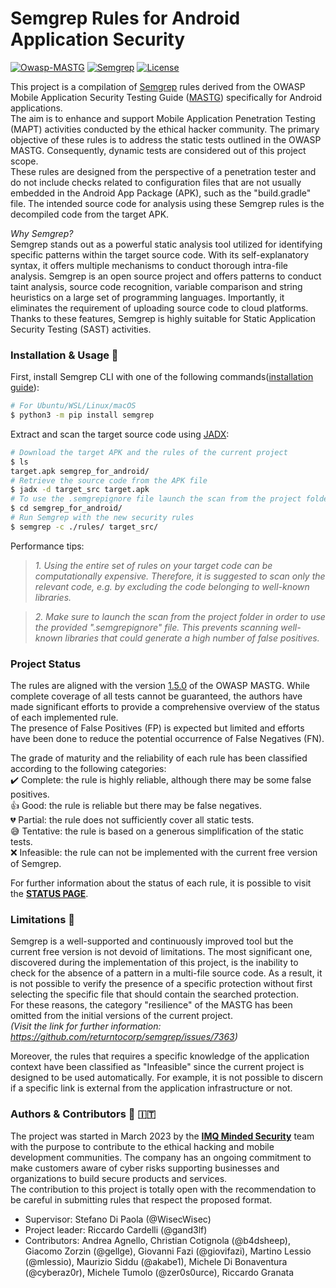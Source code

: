 # Semgrep Rules for Android Application Security

[![Owasp-MASTG](https://img.shields.io/badge/OWASP_MASTG-v1.5.0-blue)](https://github.com/OWASP/owasp-mastg/tree/v1.5.0)
[![Semgrep](https://img.shields.io/badge/Semgrep-v1.27.0-green)](https://semgrep.dev/)
[![License](https://img.shields.io/badge/License-GPL3.0-orange)](https://www.gnu.org/licenses/gpl-3.0.html)

This project is a compilation of [Semgrep](https://semgrep.dev/) rules derived from the OWASP Mobile Application Security Testing Guide ([MASTG](https://mas.owasp.org/MASTG/)) specifically for Android applications.  
The aim is to enhance and support Mobile Application Penetration Testing (MAPT) activities conducted by the ethical hacker community.
The primary objective of these rules is to address the static tests outlined in the OWASP MASTG. Consequently, dynamic tests are considered out of this project scope.  
These rules are designed from the perspective of a penetration tester and do not include checks related to configuration files that are not usually embedded in the Android App Package (APK), such as the "build.gradle" file.
The intended source code for analysis using these Semgrep rules is the decompiled code from the target APK.

_Why Semgrep?_  
Semgrep stands out as a powerful static analysis tool utilized for identifying specific patterns within the target source code. With its self-explanatory syntax, it offers multiple mechanisms to conduct thorough intra-file analysis. Semgrep is an open source project and offers patterns to conduct taint analysis, source code recognition, variable comparison and string heuristics on a large set of programming languages. Importantly, it eliminates the requirement of uploading source code to cloud platforms.  
Thanks to these features, Semgrep is highly suitable for Static Application Security Testing (SAST) activities.  

### Installation & Usage :wrench:  
First, install Semgrep CLI with one of the following commands([installation guide](https://semgrep.dev/docs/getting-started/)):
```bash
# For Ubuntu/WSL/Linux/macOS
$ python3 -m pip install semgrep
```

Extract and scan the target source code using [JADX](https://github.com/skylot/jadx):

```bash
# Download the target APK and the rules of the current project 
$ ls
target.apk semgrep_for_android/
# Retrieve the source code from the APK file
$ jadx -d target_src target.apk
# To use the .semgrepignore file launch the scan from the project folder
$ cd semgrep_for_android/
# Run Semgrep with the new security rules
$ semgrep -c ./rules/ target_src/
```

Performance tips:
> _1. Using the entire set of rules on your target code can be computationally expensive. Therefore, it is suggested to scan only the relevant code, e.g. by excluding the code belonging to well-known libraries._  

>_2. Make sure to launch the scan from the project folder in order to use the provided ".semgrepignore" file. This prevents scanning well-known libraries that could generate a high number of false positives._

### Project Status
The rules are aligned with the version [1.5.0](https://github.com/OWASP/owasp-mastg/tree/v1.5.0) of the OWASP MASTG. While complete coverage of all tests cannot be guaranteed, the authors have made significant efforts to provide a comprehensive overview of the status of each implemented rule.  
The presence of False Positives (FP) is expected but limited and efforts have been done to reduce the potential occurrence of False Negatives (FN).

The grade of maturity and the reliability of each rule has been classified according to the following categories:  
:heavy_check_mark: Complete: the rule is highly reliable, although there may be some false positives.  
:thumbsup: Good: the rule is reliable but there may be false negatives.  
:broken_heart: Partial: the rule does not sufficiently cover all static tests.  
:sweat_smile: Tentative: the rule is based on a generous simplification of the static tests.  
:x: Infeasible: the rule can not be implemented with the current free version of Semgrep.  

For further information about the status of each rule, it is possible to visit the [**STATUS PAGE**](./status.md).

### Limitations :raised_hands:  
Semgrep is a well-supported and continuously improved tool but the current free version is not devoid of limitations. The most significant one, discovered during the implementation of this project, is the inability to check for the absence of a pattern in a multi-file source code. As a result, it is not possible to verify the presence of a specific protection without first selecting the specific file that should contain the searched protection.  
For these reasons, the category "resilience" of the MASTG has been omitted from the initial versions of the current project.  
_(Visit the link for further information: https://github.com/returntocorp/semgrep/issues/7363)_  

Moreover, the rules that requires a specific knowledge of the application context have been classified as "Infeasible" since the current project is designed to be used automatically. For example, it is not possible to discern if a specific link is external from the application infrastructure or not.

### Authors & Contributors :beers: :it:  
The project was started in March 2023 by the [**IMQ Minded Security**](https://mindedsecurity.com/) team with the purpose to contribute to the ethical hacking and mobile development communities. The company has an ongoing commitment to make customers aware of cyber risks supporting businesses and organizations to build secure products and services.  
The contribution to this project is totally open with the recommendation to be careful in submitting rules that respect the proposed format.
- Supervisor: Stefano Di Paola (@WisecWisec)
- Project leader: Riccardo Cardelli (@gand3lf)
- Contributors: Andrea Agnello, Christian Cotignola (@b4dsheep), Giacomo Zorzin (@gellge), Giovanni Fazi (@giovifazi), Martino Lessio (@mlessio), Maurizio Siddu (@akabe1), Michele Di Bonaventura (@cyberaz0r), Michele Tumolo (@zer0s0urce), Riccardo Granata

